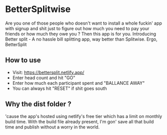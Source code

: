# BetterSplitwise

Are you one of those people who doesn't want to install a whole fuckin' app with signup and shit just to figure out how much you need to pay your friends or how much they owe you ? Then this app is for you.
Introducing Better split - A no hassle bill splitting app, way better than Splitwise. Ergo, BetterSplit

## How to use

- Visit: https://bettersplit.netlify.app/
- Enter head count and hit "GO"
- Enter how much each participant spent and "BALLANCE AWAY"
- You can always hit "RESET" if shit goes south

## Why the dist folder ?

'cause the app's hosted using netlify's free tier which has a limit on monthly build time. With the build file already present, I'm gon' save all that build time and publish without a worry in the world.
